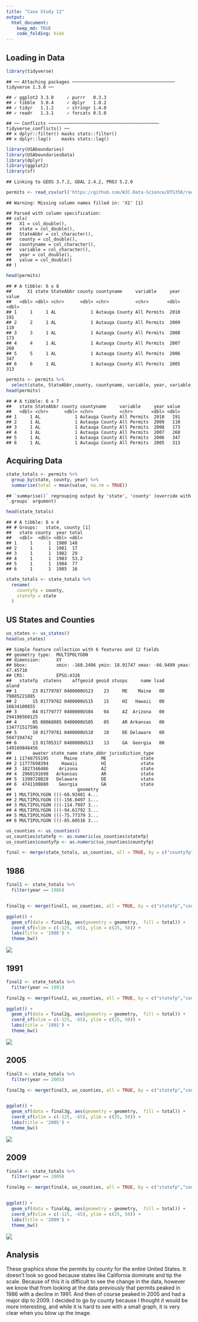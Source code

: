 ```yaml
---
title: "Case Study 12"
output: 
  html_document:
    keep_md: TRUE
    code_folding: hide
---
```


## Loading in Data

```r
library(tidyverse)
```

```
## ── Attaching packages ─────────────────────────────────────── tidyverse 1.3.0 ──
```

```
## ✓ ggplot2 3.3.0     ✓ purrr   0.3.3
## ✓ tibble  3.0.4     ✓ dplyr   1.0.2
## ✓ tidyr   1.1.2     ✓ stringr 1.4.0
## ✓ readr   1.3.1     ✓ forcats 0.5.0
```

```
## ── Conflicts ────────────────────────────────────────── tidyverse_conflicts() ──
## x dplyr::filter() masks stats::filter()
## x dplyr::lag()    masks stats::lag()
```

```r
library(USAboundaries)
library(USAboundariesData)
library(dplyr)
library(ggplot2)
library(sf)
```

```
## Linking to GEOS 3.7.2, GDAL 2.4.2, PROJ 5.2.0
```

```r
permits <- read_csv(url('https://github.com/WJC-Data-Science/DTS350/raw/master/permits.csv'))
```

```
## Warning: Missing column names filled in: 'X1' [1]
```

```
## Parsed with column specification:
## cols(
##   X1 = col_double(),
##   state = col_double(),
##   StateAbbr = col_character(),
##   county = col_double(),
##   countyname = col_character(),
##   variable = col_character(),
##   year = col_double(),
##   value = col_double()
## )
```

```r
head(permits)
```

```
## # A tibble: 6 x 8
##      X1 state StateAbbr county countyname     variable     year value
##   <dbl> <dbl> <chr>      <dbl> <chr>          <chr>       <dbl> <dbl>
## 1     1     1 AL             1 Autauga County All Permits  2010   191
## 2     2     1 AL             1 Autauga County All Permits  2009   110
## 3     3     1 AL             1 Autauga County All Permits  2008   173
## 4     4     1 AL             1 Autauga County All Permits  2007   260
## 5     5     1 AL             1 Autauga County All Permits  2006   347
## 6     6     1 AL             1 Autauga County All Permits  2005   313
```

```r
permits <- permits %>% 
  select(state, StateAbbr,county, countyname, variable, year, variable, value)
head(permits)
```

```
## # A tibble: 6 x 7
##   state StateAbbr county countyname     variable     year value
##   <dbl> <chr>      <dbl> <chr>          <chr>       <dbl> <dbl>
## 1     1 AL             1 Autauga County All Permits  2010   191
## 2     1 AL             1 Autauga County All Permits  2009   110
## 3     1 AL             1 Autauga County All Permits  2008   173
## 4     1 AL             1 Autauga County All Permits  2007   260
## 5     1 AL             1 Autauga County All Permits  2006   347
## 6     1 AL             1 Autauga County All Permits  2005   313
```

## Acquiring Data

```r
state_totals <- permits %>% 
  group_by(state, county, year) %>% 
  summarise(total = mean(value, na.rm = TRUE))
```

```
## `summarise()` regrouping output by 'state', 'county' (override with `.groups` argument)
```

```r
head(state_totals)
```

```
## # A tibble: 6 x 4
## # Groups:   state, county [1]
##   state county  year total
##   <dbl>  <dbl> <dbl> <dbl>
## 1     1      1  1980 148  
## 2     1      1  1981  17  
## 3     1      1  1982  29  
## 4     1      1  1983  53.2
## 5     1      1  1984  77  
## 6     1      1  1985  16
```

```r
state_totals <- state_totals %>% 
  rename(
    countyfp = county,
    statefp = state
  )
```

## US States and Counties

```r
us_states <- us_states()
head(us_states)
```

```
## Simple feature collection with 6 features and 12 fields
## geometry type:  MULTIPOLYGON
## dimension:      XY
## bbox:           xmin: -160.2496 ymin: 18.91747 xmax: -66.9499 ymax: 47.45716
## CRS:            EPSG:4326
##   statefp  statens    affgeoid geoid stusps     name lsad        aland
## 1      23 01779787 0400000US23    23     ME    Maine   00  79885221885
## 2      15 01779782 0400000US15    15     HI   Hawaii   00  16634100855
## 3      04 01779777 0400000US04    04     AZ  Arizona   00 294198560125
## 4      05 00068085 0400000US05    05     AR Arkansas   00 134771517596
## 5      10 01779781 0400000US10    10     DE Delaware   00   5047194742
## 6      13 01705317 0400000US13    13     GA  Georgia   00 149169848456
##        awater state_name state_abbr jurisdiction_type
## 1 11748755195      Maine         ME             state
## 2 11777698394     Hawaii         HI             state
## 3  1027346486    Arizona         AZ             state
## 4  2960191698   Arkansas         AR             state
## 5  1398720828   Delaware         DE             state
## 6  4741100880    Georgia         GA             state
##                         geometry
## 1 MULTIPOLYGON (((-68.92401 4...
## 2 MULTIPOLYGON (((-156.0497 1...
## 3 MULTIPOLYGON (((-114.7997 3...
## 4 MULTIPOLYGON (((-94.61792 3...
## 5 MULTIPOLYGON (((-75.77379 3...
## 6 MULTIPOLYGON (((-85.60516 3...
```

```r
us_counties <- us_counties()
us_counties$statefp <- as.numeric(us_counties$statefp)
us_counties$countyfp <- as.numeric(us_counties$countyfp)

final <- merge(state_totals, us_counties, all = TRUE, by = c("countyfp","statefp"))
```

## 1986

```r
final1 <- state_totals %>% 
  filter(year == 1986)


final1g <- merge(final1, us_counties, all = TRUE, by = c("statefp","countyfp"))

ggplot() +
  geom_sf(data = final1g, aes(geometry = geometry,  fill = total)) +
  coord_sf(xlim = c(-125, -65), ylim = c(25, 50)) +
  labs(title = '1986') +
  theme_bw()
```

![](Case-Study-12_files/figure-html/unnamed-chunk-4-1.png)<!-- -->

## 1991

```r
final2 <- state_totals %>% 
  filter(year == 1991)

final2g <- merge(final2, us_counties, all = TRUE, by = c("statefp","countyfp"))

ggplot() +
  geom_sf(data = final2g, aes(geometry = geometry,  fill = total)) +
  coord_sf(xlim = c(-125, -65), ylim = c(25, 50)) +
  labs(title = '1991') +
  theme_bw()
```

![](Case-Study-12_files/figure-html/unnamed-chunk-5-1.png)<!-- -->

## 2005

```r
final3 <- state_totals %>% 
  filter(year == 2005)

final3g <- merge(final3, us_counties, all = TRUE, by = c("statefp","countyfp"))


ggplot() +
  geom_sf(data = final3g, aes(geometry = geometry,  fill = total)) +
  coord_sf(xlim = c(-125, -65), ylim = c(25, 50)) +
  labs(title = '2005') +
  theme_bw()
```

![](Case-Study-12_files/figure-html/unnamed-chunk-6-1.png)<!-- -->

## 2009

```r
final4 <- state_totals %>% 
  filter(year == 2009)

final4g <- merge(final4, us_counties, all = TRUE, by = c("statefp","countyfp"))


ggplot() +
  geom_sf(data = final4g, aes(geometry = geometry,  fill = total)) +
  coord_sf(xlim = c(-125, -65), ylim = c(25, 50)) +
  labs(title = '2009') +
  theme_bw()
```

![](Case-Study-12_files/figure-html/unnamed-chunk-7-1.png)<!-- -->

## Analysis
These graphics show the permits by county for the entire United States. It doesn't look so good because states like California dominate and tip the scale. Because of this it is difficult to see the change in the data, however we know that from looking at the data previously that permits peaked in 1986 with a decline in 1991. And then of course peaked in 2005 and had a major dip to 2009. I decided to go by county because I thought it would be more interesting, and while it is hard to see with a small graph, it is very clear when you blow up the image.
